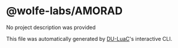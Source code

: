# @wolfe-labs/AMORAD

No project description was provided

This file was automatically generated by [DU-LuaC](https://github.com/wolfe-labs/DU-LuaC)'s interactive CLI.